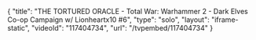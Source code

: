 {
    "title": "THE TORTURED ORACLE  - Total War: Warhammer 2 - Dark Elves Co-op Campaign w\/ Lionheartx10 #6",
    "type": "solo",
    "layout": "iframe-static",
    "videoId": "117404734",
    "url": "\/tvpembed\/117404734"
}